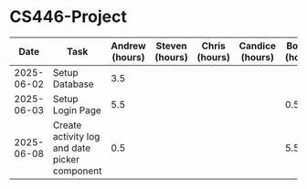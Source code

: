 # CS446-Project

| Date       | Task                                          | Andrew (hours) | Steven (hours) | Chris (hours) | Candice (hours) | Bowen (hours) | Ashwin (hours) |
|------------|-----------------------------------------------|----------------|----------------|--------------|-----------------|---------------|----------------|
| 2025-06-02 | Setup Database                                | 3.5            |                |              |                 |               |                |
| 2025-06-03 | Setup Login Page                              | 5.5            |                |              |                 | 0.5           |                |
| 2025-06-08 | Create activity log and date picker component | 0.5            |                |              |                 | 5.5           |                |

